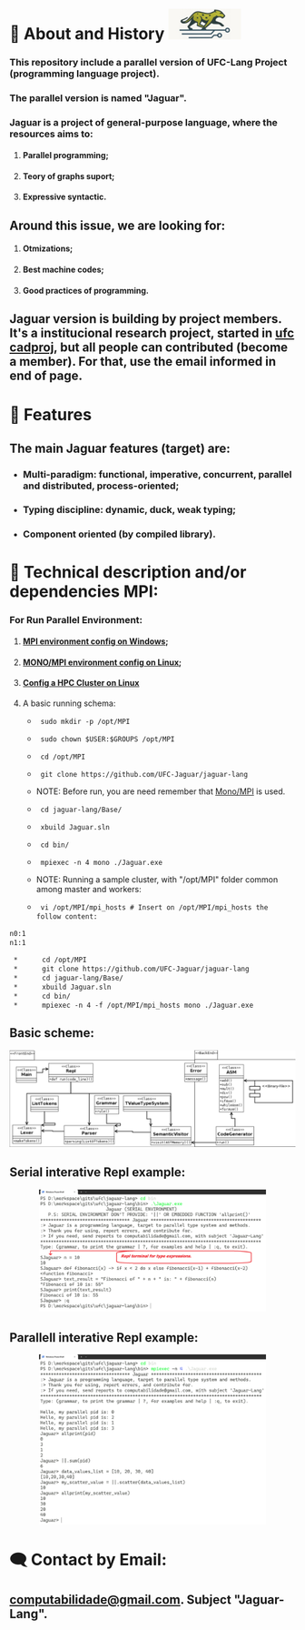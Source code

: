 # 🚀 About and History <img src="./img/img_b_300.jpeg" style="width:128px" alt="Jaguar" title="Jaguar">
### This repository include a parallel version of **UFC-Lang** Project (programming language project). 
### The parallel version is named "Jaguar".
### **Jaguar** is a project of general-purpose language, where the resources aims to:
1. #### Parallel programming;
2. #### Teory of graphs suport;
3. #### Expressive syntactic.
## Around this issue, we are looking for:
1. #### Otmizations;
2. #### Best machine codes;
3. #### Good practices of programming.
## Jaguar version is building by project members. It's a institucional research project, started in [ufc cadproj](https://cadproj.ufc.br/projects/592), but all people can contributed (become a member). For that, use the email informed in end of page.
# 📃 Features
## The **main** Jaguar **features** (target) are:
- ### Multi-paradigm: functional, imperative, concurrent, parallel and distributed, process-oriented;
- ### Typing discipline: dynamic, duck, weak typing;
- ### Component oriented (by compiled library).

# 🚀 Technical description and/or dependencies MPI:
### For Run Parallel Environment:
1. #### [MPI environment config on Windows](https://github.com/UFC-Jaguar/jaguar-lang/blob/main/cluster_environment_install/Windows/Instrucoes.txt);
2. #### [MONO/MPI environment config on Linux](https://github.com/UFC-Jaguar/jaguar-lang/tree/main/cluster_environment_install);
3. #### [Config a HPC Cluster on Linux](https://github.com/UFC-Jaguar/jaguar-lang/tree/main/cluster_environment_install/Linux)
4. A basic running schema:
     *      sudo mkdir -p /opt/MPI
     *      sudo chown $USER:$GROUPS /opt/MPI
     *      cd /opt/MPI
     *      git clone https://github.com/UFC-Jaguar/jaguar-lang
     * NOTE: Before run, you are need remember that [Mono/MPI](https://github.com/UFC-Jaguar/jaguar-lang/tree/main/cluster_environment_install) is used.
     *      cd jaguar-lang/Base/
     *      xbuild Jaguar.sln
     *      cd bin/
     *      mpiexec -n 4 mono ./Jaguar.exe
     * NOTE: Running a sample cluster, with "/opt/MPI"  folder common among master and workers:
     *      vi /opt/MPI/mpi_hosts # Insert on /opt/MPI/mpi_hosts the follow content:
<pre><code>n0:1
n1:1</code></pre>
     *      cd /opt/MPI
     *      git clone https://github.com/UFC-Jaguar/jaguar-lang
     *      cd jaguar-lang/Base/
     *      xbuild Jaguar.sln
     *      cd bin/
     *      mpiexec -n 4 -f /opt/MPI/mpi_hosts mono ./Jaguar.exe

## Basic scheme:
<p align="center">
  <img src="./img/DiagramaClasse.png" alt="Class Diagram" width="650">
</p>

## Serial interative Repl example:
<p align="center">
  <img src="./img/Ex1.png" alt="Class Diagram" width="400">
</p>

## Parallell interative Repl example:
<p align="center">
  <img src="./img/Ex2.png" alt="Class Diagram" width="400">
</p>

# 🗨️ Contact by Email:
## computabilidade@gmail.com. Subject "Jaguar-Lang".

